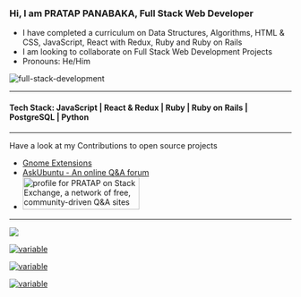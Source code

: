 ### Hi, I am PRATAP PANABAKA, Full Stack Web Developer 

- I have completed a curriculum on Data Structures, Algorithms, HTML & CSS, JavaScript, React with Redux, Ruby and Ruby on Rails
- I am looking to collaborate on Full Stack Web Development Projects
- Pronouns: He/Him

![full-stack-development](https://user-images.githubusercontent.com/40719899/205479251-ffba5354-583f-491b-a1ef-ce919083e2b1.gif)

---

#### Tech Stack: JavaScript | React & Redux | Ruby | Ruby on Rails | PostgreSQL | Python

---

Have a look at my Contributions to open source projects
- [Gnome Extensions](https://extensions.gnome.org/accounts/profile/pratap@fastmail.fm)
- [AskUbuntu - An online Q&A forum](https://askubuntu.com/users/739431/unknown)
- <a href="https://stackexchange.com/users/11820090"><img src="https://stackexchange.com/users/flair/11820090.png" width="208" height="58" alt="profile for PRATAP on Stack Exchange, a network of free, community-driven Q&amp;A sites" title="profile for PRATAP on Stack Exchange, a network of free, community-driven Q&amp;A sites"></a>

---

![](https://komarev.com/ghpvc/?username=PRATAP-KUMAR)

[![variable](https://github-readme-stats.vercel.app/api?username=PRATAP-KUMAR&theme=radical&show_icons=true&count_private=true)](https://github.com/anuraghazra/github-readme-stats)

[![variable](http://github-readme-streak-stats.herokuapp.com?user=PRATAP-KUMAR&theme=merko)](https://git.io/streak-stats)

[![variable](https://github-readme-stats.vercel.app/api/top-langs/?username=PRATAP-KUMAR&layout=compact)](https://github.com/anuraghazra/github-readme-stats)

<!--
**PRATAP-KUMAR/PRATAP-KUMAR** is a ✨ _special_ ✨ repository because its `README.md` (this file) appears on your GitHub profile.

Here are some ideas to get you started:

- 🔭 I’m currently working on ...
- 🌱 I’m currently learning ...
- 👯 I’m looking to collaborate on ...
- 🤔 I’m looking for help with ...
- 💬 Ask me about ...
- 📫 How to reach me: ...
- 😄 Pronouns: ...
- ⚡ Fun fact: ...
-->
